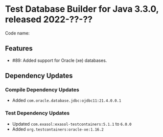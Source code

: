 # Test Database Builder for Java 3.3.0, released 2022-??-??

Code name:

## Features

* #89: Added support for Oracle (xe) databases.

## Dependency Updates

### Compile Dependency Updates

* Added `com.oracle.database.jdbc:ojdbc11:21.4.0.0.1`

### Test Dependency Updates

* Updated `com.exasol:exasol-testcontainers:5.1.1` to `6.0.0`
* Added `org.testcontainers:oracle-xe:1.16.2`
